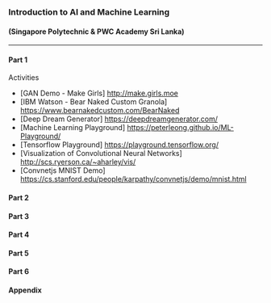 ### Introduction to AI and Machine Learning 
#### (Singapore Polytechnic & PWC Academy Sri Lanka)
---

#### Part 1
Activities
* [GAN Demo - Make Girls] http://make.girls.moe
* [IBM Watson - Bear Naked Custom Granola] https://www.bearnakedcustom.com/BearNaked
* [Deep Dream Generator] https://deepdreamgenerator.com/
* [Machine Learning Playground] https://peterleong.github.io/ML-Playground/
* [Tensorflow Playground] https://playground.tensorflow.org/
* [Visualization of Convolutional Neural Networks] http://scs.ryerson.ca/~aharley/vis/
* [Convnetjs MNIST Demo] https://cs.stanford.edu/people/karpathy/convnetjs/demo/mnist.html

#### Part 2

#### Part 3

#### Part 4

#### Part 5

#### Part 6


#### Appendix
